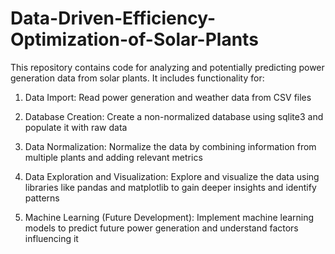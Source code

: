 # Data-Driven-Efficiency-Optimization-of-Solar-Plants

This repository contains code for analyzing and potentially predicting power generation data from solar plants. It includes functionality for:

  1. Data Import: Read power generation and weather data from CSV files

  2. Database Creation: Create a non-normalized database using sqlite3 and populate it with raw data

  3. Data Normalization: Normalize the data by combining information from multiple plants and adding relevant metrics

  4. Data Exploration and Visualization: Explore and visualize the data using libraries like pandas and matplotlib to gain deeper insights and identify patterns

  5. Machine Learning (Future Development): Implement machine learning models to predict future power generation and understand factors influencing it
